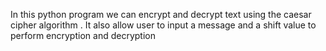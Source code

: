 In this python program we can encrypt and decrypt text using the caesar cipher algorithm . It also allow user to input a message and a shift value to perform encryption and decryption
